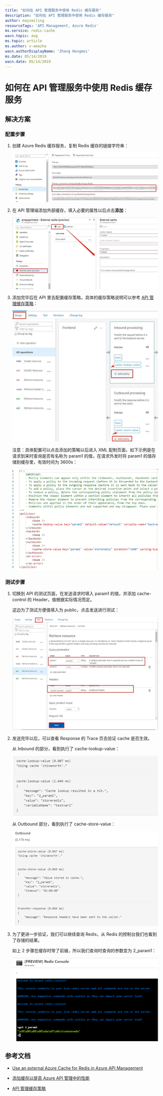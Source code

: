 ```yaml
---
title: "如何在 API 管理服务中使用 Redis 缓存服务"
description: "如何在 API 管理服务中使用 Redis 缓存服务"
author: maysmiling
resourceTags: 'API Management, Azure Redis'
ms.service: redis-cache
wacn.topic: aog
ms.topic: article
ms.author: v-amazha
wacn.authorDisplayName: 'Zhang Hongmei'
ms.date: 05/14/2019
wacn.date: 05/14/2019
---
```


# 如何在 API 管理服务中使用 Redis 缓存服务

## 解决方案

### 配置步骤

1. 创建 Azure Redis 缓存服务，复制 Redis 缓存的链接字符串：

    ![01](media/aog-redis-cache-howto-use-redis-cache-via-api-management-service/01.jpg "01")
 
2. 在 API 管理端添加外部缓存，填入必要的属性以后点击**添加**：

    ![02](media/aog-redis-cache-howto-use-redis-cache-via-api-management-service/02.jpg "02")
 
3. 添加完毕后在 API 里去配置缓存策略，具体的缓存策略说明可以参考 [API 管理缓存策略](https://docs.azure.cn/zh-cn/api-management/api-management-caching-policies)：

    ![03](media/aog-redis-cache-howto-use-redis-cache-via-api-management-service/03.jpg "03")

    注意：具体配置可以点击添加的策略以后进入 XML 配制页面，如下示例是在请求到来时查询是否有名称为 param1 的值，在请求外发时将 param1 的值存储到缓存里，有效时间为 3600s：

    ![04](media/aog-redis-cache-howto-use-redis-cache-via-api-management-service/04.png "04")

### 测试步骤

1. 切换到 API 的测试页面，在发送请求时填入 param1 的值，并添加 cache-control 的 Header，值根据实际情况而定。

    这边为了测试方便值填入为 public，点击发送进行测试：

    ![05](media/aog-redis-cache-howto-use-redis-cache-via-api-management-service/05.jpg "05")
 

2.	发送完毕以后，可以查看 Response 的 Trace 页去验证 cache 是否生效。

    从 Inbound 的部分，看到执行了 cache-lookup-value：

    ![06](media/aog-redis-cache-howto-use-redis-cache-via-api-management-service/06.png "06")

    从 Outbound 部分，看到执行了 cache-store-value：
    
    ![07](media/aog-redis-cache-howto-use-redis-cache-via-api-management-service/07.png "07")

3. 为了更进一步验证，我们可以继续查询 Redis，从 Redis 的控制台我们也看到了存储的结果。

    如上 2 步骤在缓存时带了前缀，所以我们查询时查询的参数变为 2_param1：

    ![08](media/aog-redis-cache-howto-use-redis-cache-via-api-management-service/08.png "08")

## 参考文档

* [Use an external Azure Cache for Redis in Azure API Management](https://docs.microsoft.com/en-us/azure/api-management/api-management-howto-cache-external)

* [添加缓存以提高 Azure API 管理中的性能](https://docs.azure.cn/zh-cn/api-management/api-management-howto-cache)

* [API 管理缓存策略](https://docs.azure.cn/zh-cn/api-management/api-management-caching-policies)
